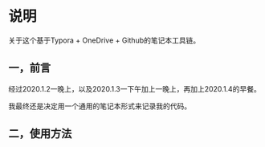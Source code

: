 # 说明

关于这个基于Typora + OneDrive + Github的笔记本工具链。

## 一，前言

经过2020.1.2一晚上，以及2020.1.3一下午加上一晚上，再加上2020.1.4的早餐。

我最终还是决定用一个通用的笔记本形式来记录我的代码。



## 二，使用方法



